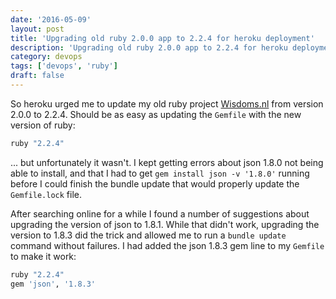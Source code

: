 ```yaml
---
date: '2016-05-09'
layout: post
title: 'Upgrading old ruby 2.0.0 app to 2.2.4 for heroku deployment'
description: 'Upgrading old ruby 2.0.0 app to 2.2.4 for heroku deployment'
category: devops
tags: ['devops', 'ruby']
draft: false
---
```


So heroku urged me to update my old ruby project [Wisdoms.nl](http://www.wisdoms.nl) from version 2.0.0 to 2.2.4. Should be as easy as updating the `Gemfile` with the new version of ruby:

```ruby
ruby "2.2.4"
```

... but unfortunately it wasn't. I kept getting errors about json 1.8.0 not being able to install, and that I had to get `gem install json -v '1.8.0'` running before I could finish the bundle update that would properly update the `Gemfile.lock` file.

After searching online for a while I found a number of suggestions about upgrading the version of json to 1.8.1. While that didn't work, upgrading the version to 1.8.3 did the trick and allowed me to run a `bundle update` command without failures. I had added the json 1.8.3 gem line to my `Gemfile` to make it work:

```ruby
ruby "2.2.4"
gem 'json', '1.8.3'
```
